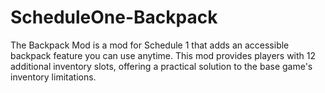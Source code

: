 # ScheduleOne-Backpack
The Backpack Mod is a mod for Schedule 1 that adds an accessible backpack feature you can use anytime. This mod provides players with 12 additional inventory slots, offering a practical solution to the base game's inventory limitations.
